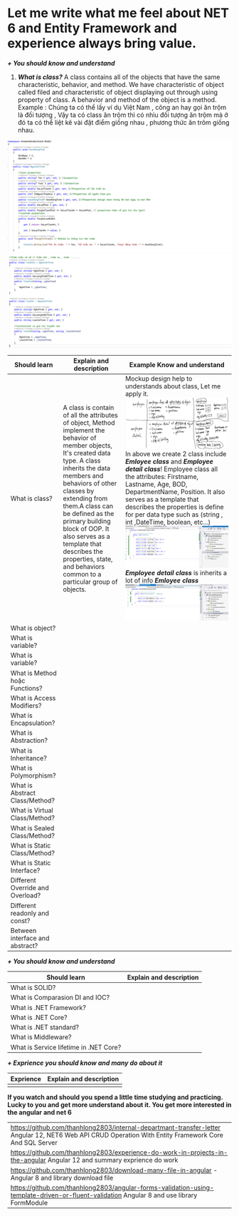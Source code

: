 


# Let me write what me feel about NET 6 and Entity Framework and experience always bring value.

***+ You should know and understand***
1. ***What is class?***
     A class contains all of the objects that have the same characteristic, behavior, and method. 
We have characteristic of object called filed and characteristic of object displaying out through using property of class.
     A behavior and method of the object is a method.
 Example : Chúng ta có thể lấy ví dụ  Việt Nam , công an hay gọi ăn trộm là đối tượng , Vậy ta có class ăn trộm thì có nhìu đối tượng ăn trộm mà ở đó ta có thể liệt kê vài đặt điểm giống nhau , phương thức ăn trôm giống nhau.
 
 ![enter image description here](https://github.com/thanhlong2803/update-image/blob/main/image4/nguoiantrom1.png) 
 ![enter image description here](https://github.com/thanhlong2803/update-image/blob/main/image4/tromkethua1.png)


| Should learn | Explain and description|Example Know and understand|
|--|--|--|
| What is class?  | A class is contain of all the attributes of object, Method implement the behavior of member objects, It's created data type. A class inherits the data members and behaviors of other classes by extending from them.A class can be defined as the primary building block of OOP. It also serves as a template that describes the properties, state, and behaviors common to a particular group of objects.|Mockup design help to understands about class, Let me apply it.    ![enter image description here](https://github.com/thanhlong2803/update-image/blob/main/image4/employee-class.png)In above we create 2 class include ***Emloyee class*** and ***Employee detail class***! Employee class all the attributes: Firstname, Lastname, Age, BOD, DepartmentName, Position.  It also serves as a template that describes the properties is define for per data type such as (string , int ,DateTime, boolean, etc...)  ![enter image description here](https://github.com/thanhlong2803/update-image/blob/main/image4/employeeclass.png) ***Employee detail class*** is inherits a lot of info ***Emloyee class*** ![enter image description here](https://github.com/thanhlong2803/update-image/blob/main/image4/employeeDetail.png)|
| What is object?  |  |
| What is variable?  |  |
| What is variable?  |  |
| What is Method hoặc Functions?  |  |
| What is Access Modifiers?  |  |
| What is Encapsulation?  |  |
| What is Abstraction?  |  |
| What is Inheritance?  |  |
| What is Polymorphism?  |  |
| What is Abstract Class/Method?  |  |
| What is Virtual Class/Method?  |  |
| What is Sealed Class/Method?  |  |
| What is Static Class/Method?  |  |
| What is Static Interface?  |  |
|Different Override and Overload? ||
|Different readonly and const? ||
|Between interface and abstract? ||

***+ You should know and understand***

| Should learn | Explain and description|
|--|--|
|What is SOLID? ||
|What is Comparasion DI and IOC? ||
|What is .NET Framework? ||
|What is .NET Core? ||
|What is .NET standard? ||
|What is Middleware? ||
|What is Service lifetime in .NET Core? ||


***+ Exprience you should know and many do about it***

| Exprience | Explain and description|
|--|--|
|  |  |



**If you watch and should you spend a little time studying and practicing. Lucky to you and get more understand about it. You get more interested in the angular and net 6**



|  |
|--|
|https://github.com/thanhlong2803/internal-departmant-transfer-letter  Angular 12, NET6 Web API CRUD Operation With Entity Framework Core And SQL Server   |
|https://github.com/thanhlong2803/experience-do-work-in-projects-in-the-angular Angular 12 and summary exprience do work|
|https://github.com/thanhlong2803/download-many-file-in-angular -  Angular 8 and library download file  |
|https://github.com/thanhlong2803/angular-forms-validation-using-template-driven-or-fluent-validation  Angular 8 and use library FormModule|
